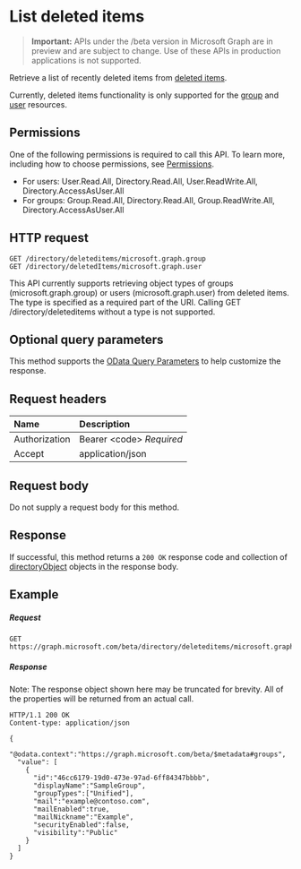 # List deleted items

> **Important:** APIs under the /beta version in Microsoft Graph are in preview and are subject to change. Use of these APIs in production applications is not supported.

Retrieve a list of recently deleted items from [deleted items](../resources/directory.md).

Currently, deleted items functionality is only supported for the [group](../resources/group.md) and [user](../resources/user.md) resources.

## Permissions
One of the following permissions is required to call this API. To learn more, including how to choose permissions, see [Permissions](/graph/permissions_reference).

* For users: User.Read.All, Directory.Read.All, User.ReadWrite.All, Directory.AccessAsUser.All
* For groups: Group.Read.All, Directory.Read.All, Group.ReadWrite.All, Directory.AccessAsUser.All

## HTTP request
<!-- { "blockType": "ignored" } -->
```http 
GET /directory/deleteditems/microsoft.graph.group
GET /directory/deletedItems/microsoft.graph.user
```

This API currently supports retrieving object types of groups (microsoft.graph.group) or users (microsoft.graph.user) from deleted items. The type is specified as a required part of the URI. Calling GET /directory/deleteditems without a type is not supported.

## Optional query parameters
This method supports the [OData Query Parameters](https://developer.microsoft.com/graph/docs/concepts/query_parameters) to help customize the response.

## Request headers
| Name      |Description|
|:----------|:----------|
| Authorization  | Bearer &lt;code&gt; *Required*|
| Accept  | application/json |

## Request body
Do not supply a request body for this method.

## Response

If successful, this method returns a `200 OK` response code and collection of [directoryObject](../resources/directoryobject.md) objects in the response body.
## Example
##### Request

<!-- {
  "blockType": "request",
  "name": "get_deleteditems"
}-->
```http
GET https://graph.microsoft.com/beta/directory/deleteditems/microsoft.graph.group
```
##### Response
Note: The response object shown here may be truncated for brevity. All of the properties will be returned from an actual call.
<!-- {
  "blockType": "response",
  "truncated": true,
  "@odata.type": "microsoft.graph.directoryObject",
  "isCollection": true
} -->
```http
HTTP/1.1 200 OK
Content-type: application/json

{
  "@odata.context":"https://graph.microsoft.com/beta/$metadata#groups",
  "value": [
    {
      "id":"46cc6179-19d0-473e-97ad-6ff84347bbbb",
      "displayName":"SampleGroup",
      "groupTypes":["Unified"],
      "mail":"example@contoso.com",
      "mailEnabled":true,
      "mailNickname":"Example",
      "securityEnabled":false,
      "visibility":"Public"
    }
  ]
}
```

<!-- uuid: 8fcb5dbc-d5aa-4681-8e31-b001d5168d79
2015-10-25 14:57:30 UTC -->
<!-- {
  "type": "#page.annotation",
  "description": "List deleteditems",
  "keywords": "",
  "section": "documentation",
  "tocPath": ""
}-->